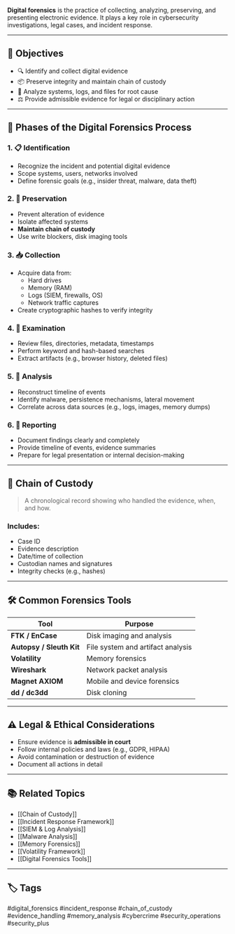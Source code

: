 **Digital forensics** is the practice of collecting, analyzing, preserving, and presenting electronic evidence. It plays a key role in cybersecurity investigations, legal cases, and incident response.

---

## 🎯 Objectives

- 🔍 Identify and collect digital evidence
- 📦 Preserve integrity and maintain chain of custody
- 🧠 Analyze systems, logs, and files for root cause
- ⚖️ Provide admissible evidence for legal or disciplinary action

---

## 🔄 Phases of the Digital Forensics Process

### 1. 📋 Identification
- Recognize the incident and potential digital evidence
- Scope systems, users, networks involved
- Define forensic goals (e.g., insider threat, malware, data theft)

### 2. 🔐 Preservation
- Prevent alteration of evidence
- Isolate affected systems
- **Maintain chain of custody**
- Use write blockers, disk imaging tools

### 3. 📥 Collection
- Acquire data from:
  - Hard drives
  - Memory (RAM)
  - Logs (SIEM, firewalls, OS)
  - Network traffic captures
- Create cryptographic hashes to verify integrity

### 4. 🧠 Examination
- Review files, directories, metadata, timestamps
- Perform keyword and hash-based searches
- Extract artifacts (e.g., browser history, deleted files)

### 5. 🧬 Analysis
- Reconstruct timeline of events
- Identify malware, persistence mechanisms, lateral movement
- Correlate across data sources (e.g., logs, images, memory dumps)

### 6. 🧾 Reporting
- Document findings clearly and completely
- Provide timeline of events, evidence summaries
- Prepare for legal presentation or internal decision-making

---

## 🔐 Chain of Custody

> A chronological record showing who handled the evidence, when, and how.

### Includes:
- Case ID
- Evidence description
- Date/time of collection
- Custodian names and signatures
- Integrity checks (e.g., hashes)

---

## 🛠 Common Forensics Tools

| Tool            | Purpose                                 |
|------------------|-----------------------------------------|
| **FTK / EnCase** | Disk imaging and analysis               |
| **Autopsy / Sleuth Kit** | File system and artifact analysis |
| **Volatility**   | Memory forensics                        |
| **Wireshark**    | Network packet analysis                 |
| **Magnet AXIOM** | Mobile and device forensics             |
| **dd / dc3dd**   | Disk cloning                            |

---

## ⚠️ Legal & Ethical Considerations

- Ensure evidence is **admissible in court**
- Follow internal policies and laws (e.g., GDPR, HIPAA)
- Avoid contamination or destruction of evidence
- Document all actions in detail

---

## 📚 Related Topics

- [[Chain of Custody]]
- [[Incident Response Framework]]
- [[SIEM & Log Analysis]]
- [[Malware Analysis]]
- [[Memory Forensics]]
- [[Volatility Framework]]
- [[Digital Forensics Tools]]

---

## 🏷 Tags

#digital_forensics #incident_response #chain_of_custody #evidence_handling #memory_analysis #cybercrime #security_operations #security_plus

